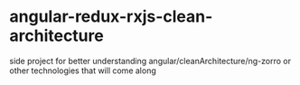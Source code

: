 # angular-redux-rxjs-clean-architecture
side project for better understanding angular/cleanArchitecture/ng-zorro or other technologies that will come along
